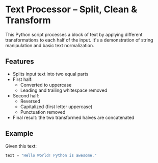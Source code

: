 # Text Processor – Split, Clean & Transform

This Python script processes a block of text by applying different transformations to each half of the input. It's a demonstration of string manipulation and basic text normalization.

## Features

- Splits input text into two equal parts
- First half:
  - Converted to uppercase
  - Leading and trailing whitespace removed
- Second half:
  - Reversed
  - Capitalized (first letter uppercase)
  - Punctuation removed
- Final result: the two transformed halves are concatenated

## Example

Given this text:

```python
text = "Hello World! Python is awesome."

